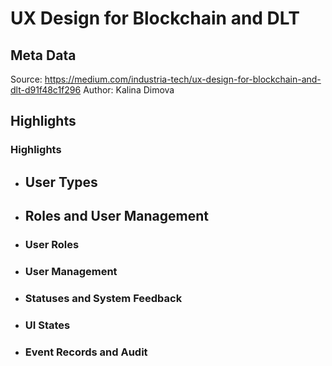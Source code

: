 # UX Design for Blockchain and DLT

## Meta Data

Source:  https://medium.com/industria-tech/ux-design-for-blockchain-and-dlt-d91f48c1f296 
Author: Kalina Dimova

## Highlights

### Highlights

- ## User Types
- ## Roles and User Management
- ### User Roles
- ### User Management
- ### Statuses and System Feedback
- ### UI States
- ### Event Records and Audit
